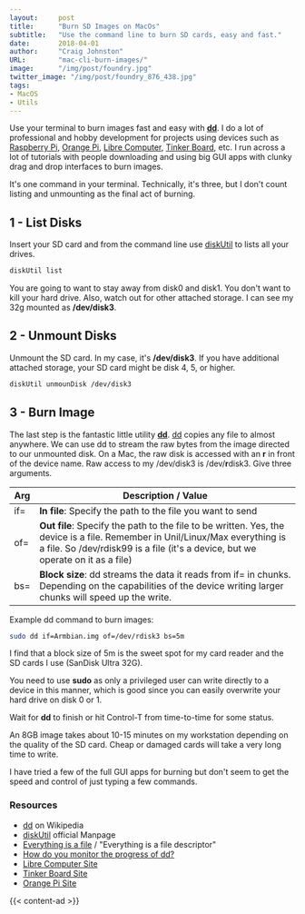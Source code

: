 ```yaml
---
layout:     post
title:      "Burn SD Images on MacOs"
subtitle:   "Use the command line to burn SD cards, easy and fast."
date:       2018-04-01
author:     "Craig Johnston"
URL:        "mac-cli-burn-images/"
image:      "/img/post/foundry.jpg"
twitter_image: "/img/post/foundry_876_438.jpg"
tags:
- MacOS
- Utils
---
```


Use your terminal to burn images fast and easy with **[dd]**. I do a lot of professional and hobby development for projects using devices such as [Raspberry Pi], [Orange Pi], [Libre Computer], [Tinker Board], etc. I run across a lot of tutorials with people downloading and using big GUI apps with clunky drag and drop interfaces to burn images.

It's one command in your terminal. Technically, it's three, but I don't count listing and unmounting as the final act of burning.

## 1 - List Disks

Insert your SD card and from the command line use [diskUtil] to lists all your drives.

```bash
diskUtil list
```
<script src="https://gist.github.com/cjimti/059b841f492506936f2950c463b46d50.js"></script>

You are going to want to stay away from disk0 and disk1. You don't want to kill your hard drive. Also, watch out for other attached storage. I can see my 32g mounted as **/dev/disk3**.

## 2 - Unmount Disks

Unmount the SD card. In my case, it's **/dev/disk3**. If you have additional attached storage, your SD card might be disk 4, 5, or higher.

```bash
diskUtil unmounDisk /dev/disk3
```

## 3 - Burn Image

The last step is the fantastic little utility **[dd]**. [dd] copies any file to almost anywhere. We can use dd to stream the raw bytes from the image directed to our unmounted disk. On a Mac, the raw disk is accessed with an **r** in front of the device name. Raw access to my /dev/disk3 is /dev/**r**disk3. Give three arguments.

| Arg | Description / Value |
| --- | ---------------- |
| if= | **In file**: Specify the path to the file you want to send |
| of= | **Out file**: Specify the path to the file to be written. Yes, the device is a file. Remember in Unil/Linux/Max everything is a file. So /dev/rdisk99 is a file (it's a device, but we operate on it as a file) |
| bs= | **Block size**: dd streams the data it reads from if= in chunks. Depending on the capabilities of the device writing larger chunks will speed up the write. |

Example dd command to burn images:

```bash
sudo dd if=Armbian.img of=/dev/rdisk3 bs=5m
```

I find that a block size of 5m is the sweet spot for my card reader and the SD cards I use (SanDisk Ultra 32G).

You need to use **sudo** as only a privileged user can write directly to a device in this manner, which is good since you can easily overwrite your hard drive on disk 0 or 1.

Wait for **dd** to finish or hit Control-T from time-to-time for some status.

An 8GB image takes about 10-15 minutes on my workstation depending on the quality of the SD card. Cheap or damaged cards will take a very long time to write.

I have tried a few of the full GUI apps for burning but don't seem to get the speed and control of just typing a few commands.

### Resources

- [dd] on Wikipedia
- [diskUtil] official Manpage
- [Everything is a file] / "Everything is a file descriptor"
- [How do you monitor the progress of dd?]
- [Libre Computer Site]
- [Tinker Board Site]
- [Orange Pi Site]

{{< content-ad >}}

[Raspberry Pi]: https://amzn.to/2JwJeEu
[Libre Computer Site]: https://libre.computer/
[Libre Computer]: https://amzn.to/2GLp8Vg
[Tinker Board]: https://amzn.to/2HiX9NZ
[Tinker Board Site]: https://www.asus.com/us/Single-Board-Computer/Tinker-Board/
[Orange Pi]: https://amzn.to/2H5DL9v
[Orange Pi Site]: http://www.orangepi.org/
[How do you monitor the progress of dd?]: https://askubuntu.com/questions/215505/how-do-you-monitor-the-progress-of-dd
[Everything is a file]: https://en.wikipedia.org/wiki/Everything_is_a_file
[dd]: https://en.wikipedia.org/wiki/Dd_(Unix)
[diskUtil]: https://developer.apple.com/legacy/library/documentation/Darwin/Reference/ManPages/man8/diskutil.8.html
